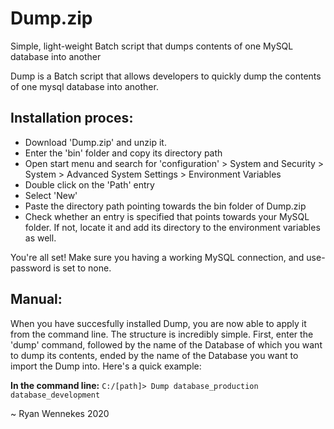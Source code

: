 # Dump.zip
Simple, light-weight Batch script that dumps contents of one MySQL database into another

Dump is a Batch script that allows developers to quickly dump the contents of one mysql database into another.

## Installation proces:

- Download 'Dump.zip' and unzip it.
- Enter the 'bin' folder and copy its directory path
- Open start menu and search for 'configuration' > System and Security > System > Advanced System Settings > Environment Variables
- Double click on the 'Path' entry
- Select 'New'
- Paste the directory path pointing towards the bin folder of Dump.zip
- Check whether an entry is specified that points towards your MySQL folder. If not, locate it and add its directory to the environment variables as well.

You're all set! Make sure you having a working MySQL connection, and use-password is set to none.

## Manual:

When you have succesfully installed Dump, you are now able to apply it from the command line. The structure is incredibly simple. First, enter the 'dump' command, followed by the name of the Database of which you want to dump its contents, ended by the name of the Database you want to import the Dump into. Here's a quick example:

**In the command line:**
`C:/[path]> Dump database_production database_development`


~ Ryan Wennekes 2020

